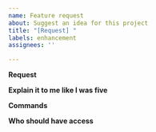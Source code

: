 ```yaml
---
name: Feature request
about: Suggest an idea for this project
title: "[Request] "
labels: enhancement
assignees: ''

---
```


**Request**
<!-- Here you will write what you want to suggest -->

**Explain it to me like I was five**
<!-- Here you will explain it in such detail, that even a five year old kid would understand it -->

**Commands**
<!-- If your request requires commands, this is where you write them -->

**Who should have access**
<!-- Should this feature only apply to certain people? -->

